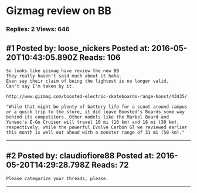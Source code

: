# Gizmag review on BB

### Replies: 2 Views: 646

## \#1 Posted by: loose_nickers Posted at: 2016-05-20T10:43:05.890Z Reads: 106

```
So looks like gizmag have review the new BB
They really haven't said much about it haha. 
Even say their claim of being the lightest is no longer valid. 
Can't say I'm taken by it. 

http://www.gizmag.com/boosted-electric-skateboards-range-boost/43435/

"While that might be plenty of battery life for a scoot around campus or a quick trip to the store, it did leave Boosted's Boards some way behind its competitors. Other models like the Marbel Board and Yuneec's E-Go Cruiser will travel 10 mi (16 km) and 18 mi (30 km), respectively, while the powerful Evolve Carbon GT we reviewed earlier this month is well out ahead with a monster range of 31 mi (50 km)."
```

---
## \#2 Posted by: claudiofiore88 Posted at: 2016-05-20T14:29:28.798Z Reads: 72

```
Please categorize your threads, please.
```

---
